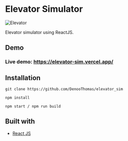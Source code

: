 # Elevator Simulator
![Elevator](https://user-images.githubusercontent.com/110465703/204342611-47a9aa32-7310-4ae3-a0f5-d87025badaec.png)

Elevator simulator using ReactJS.

## Demo
### Live demo: https://elevator-sim.vercel.app/

## Installation

```
git clone https://github.com/DenooThomas/elevator_sim

npm install

npm start / npm run build
```

## Built with
- [React JS](https://reactjs.org/)
